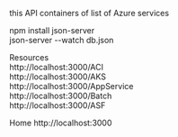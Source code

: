 this API containers of list of Azure services 

npm install json-server <br/>
json-server --watch db.json <br/>


Resources <br/>
http://localhost:3000/ACI <br/>
  http://localhost:3000/AKS <br/>
  http://localhost:3000/AppService <br/>
  http://localhost:3000/Batch <br/>
  http://localhost:3000/ASF <br/>

Home
  http://localhost:3000 <br/>